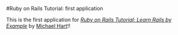 #Ruby on Rails Tutorial: first application

This is the first application for [*Ruby on Rails Tutorial: Learn Rails by Example*](http://railstutorial.org/) by [Michael Hart](http://michaelhartl.com/)!!
